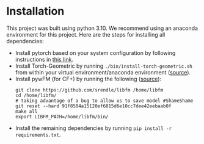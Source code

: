 # Installation

This project was built using python 3.10. We recommend using an anaconda environment for this project. Here are the steps for installing all dependencies:
* Install pytorch based on your system configuration by following instructions in [this link](https://pytorch.org/get-started/locally/).
* Install Torch-Geometric by running `./bin/install-torch-geometric.sh` from within your virtual environment/anaconda environment ([source](https://github.com/kaust-rccl/conda-environment-examples/blob/pytorch-geometric-and-friends/bin/create-conda-env.sh)).
* Install pywFM (for CF+) by running the following ([source](https://github.com/jfloff/pywFM)):
    ```
    git clone https://github.com/srendle/libfm /home/libfm
    cd /home/libfm/
    # taking advantage of a bug to allow us to save model #ShameShame
    git reset --hard 91f8504a15120ef6815d6e10cc7dee42eebaab0f
    make all
    export LIBFM_PATH=/home/libfm/bin/
    ```
* Install the remaining dependencies by running `pip install -r requirements.txt`.